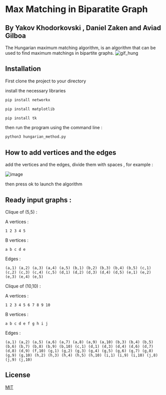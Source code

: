 # Max Matching in Biparatite Graph
## By Yakov Khodorkovski , Daniel Zaken and Aviad Gilboa 
The Hungarian maximum matching algorithm, is an algorithm that can be used to find maximum matchings in bipartite graphs. 
![gif_hung](https://user-images.githubusercontent.com/66936716/171358041-bee96a16-efaa-489b-872b-3b9c4392e219.gif)

## Installation

First clone the project to your directory 

install the necessary libraries 

```bash
pip install networkx
```
```bash
pip install matplotlib
```
```bash
pip install tk
```

then run the program using the command line : 
```bash
python3 hungarian_method.py 
```

## How to add vertices and the edges

add the vertices and the edges, divide them with spaces , for example : 

![image](https://user-images.githubusercontent.com/66936716/171355326-020182f4-bda3-4544-a6c4-ccbf401b28ce.png)


then press ok to launch the algorithm

## Ready input graphs : 
Clique of (5,5) : 

A vertices :

```1 2 3 4 5```

B vertices : 

```a b c d e```

Edges : 

```(a,1) (a,2) (a,3) (a,4) (a,5) (b,1) (b,2) (b,3) (b,4) (b,5) (c,1) (c,2) (c,3) (c,4) (c,5) (d,1) (d,2) (d,3) (d,4) (d,5) (e,1) (e,2) (e,3) (e,4) (e,5)```

Clique of (10,10) : 

A vertices : 

```1 2 3 4 5 6 7 8 9 10```

B vertices : 

```a b c d e f g h i j```

Edges :

```(a,1) (a,2) (a,5) (a,6) (a,7) (a,8) (a,9) (a,10) (b,3) (b,4) (b,5) (b,6) (b,7) (b,8) (b,9) (b,10) (c,1) (d,1) (d,3) (d,4) (d,6) (d,7) (d,8) (d,9) (f,10) (g,1) (g,2) (g,3) (g,4) (g,5) (g,6) (g,7) (g,8) (g,9) (g,10) (h,2) (h,3) (h,4) (h,5) (h,10) (i,1) (i,9) (i,10) (j,8) (j,9) (j,10)```


## License
[MIT](https://choosealicense.com/licenses/mit/)
